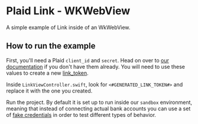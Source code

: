 # Plaid Link - WKWebView

A simple example of Link inside of an WkWebView.

## How to run the example

First, you'll need a Plaid `client_id` and `secret`. Head on over
to [our documentation][quickstart] if you don't have them already.
You will need to use these values to create a new
[link_token][link-token-create].

Inside `LinkViewController.swift`, look for `<#GENERATED_LINK_TOKEN#>` and replace it
with the one you created.

Run the project. By default it is set up to run inside our `sandbox`
environment, meaning that instead of connecting actual bank accounts you can use
a set of [fake credentials][sandbox-docs] in order to test different types of
behavior.

[quickstart]: https://plaid.com/docs/quickstart/
[sandbox-docs]: https://plaid.com/docs/api/#sandbox
[link-token-create]: https://plaid.com/docs/#create-link-token
